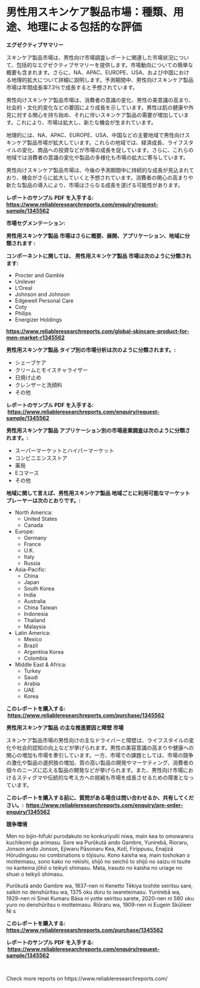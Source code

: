 <p><h1>男性用スキンケア製品市場：種類、用途、地理による包括的な評価</h1></p><p><strong>エグゼクティブサマリー</strong></p>
<p><p>スキンケア製品市場は、男性向け市場調査レポートに関連した市場状況について、包括的なエグゼクティブサマリーを提供します。市場動向についての簡単な概要も含まれます。さらに、NA、APAC、EUROPE、USA、および中国における地理的拡大について詳細に説明します。予測期間中、男性向けスキンケア製品市場は年間成長率7.3％で成長すると予想されています。</p><p>男性向けスキンケア製品市場は、消費者の意識の変化、男性の美意識の高まり、社会的・文化的変化などの要因により成長を示しています。男性は肌の健康や外見に対する関心を持ち始め、それに伴いスキンケア製品の需要が増加しています。これにより、市場は拡大し、新たな機会が生まれています。</p><p>地理的には、NA、APAC、EUROPE、USA、中国などの主要地域で男性向けスキンケア製品市場が拡大しています。これらの地域では、経済成長、ライフスタイルの変化、商品への投資などが市場の成長を促しています。さらに、これらの地域では消費者の意識の変化や製品の多様化も市場の拡大に寄与しています。</p><p>男性向けスキンケア製品市場は、今後の予測期間中に持続的な成長が見込まれており、機会がさらに拡大していくと予想されています。消費者の関心の高まりや新たな製品の導入により、市場はさらなる成長を遂げる可能性があります。</p></p>
<p><strong>レポートのサンプル PDF を入手する: <a href="https://www.reliableresearchreports.com/enquiry/request-sample/1345562">https://www.reliableresearchreports.com/enquiry/request-sample/1345562</a></strong></p>
<p><strong>市場セグメンテーション:</strong></p>
<p><strong> 男性用スキンケア製品 市場はさらに概要、展開、アプリケーション、地域に分類されます :</strong></p>
<p><strong>コンポーネントに関しては、 男性用スキンケア製品 市場は次のように分類されます: &nbsp;</strong></p>
<p><ul><li>Procter and Gamble</li><li>Unilever</li><li>L’Oreal</li><li>Johnson and Johnson</li><li>Edgewell Personal Care</li><li>Coty</li><li>Philips</li><li>Energizer Holdings</li></ul></p>
<p><strong><a href="https://www.reliableresearchreports.com/global-skincare-product-for-men-market-r1345562">https://www.reliableresearchreports.com/global-skincare-product-for-men-market-r1345562</a></strong></p>
<p><strong> 男性用スキンケア製品 タイプ別の市場分析は次のように分類されます。:</strong></p>
<p><ul><li>シェーブケア</li><li>クリームとモイスチャライザー</li><li>日焼け止め</li><li>クレンザーと洗顔料</li><li>その他</li></ul></p>
<p><strong>レポートのサンプル PDF を入手する: &nbsp;<a href="https://www.reliableresearchreports.com/enquiry/request-sample/1345562">https://www.reliableresearchreports.com/enquiry/request-sample/1345562</a></strong></p>
<p><strong> 男性用スキンケア製品 アプリケーション別の市場産業調査は次のように分類されます。:</strong></p>
<p><ul><li>スーパーマーケットとハイパーマーケット</li><li>コンビニエンスストア</li><li>薬局</li><li>Eコマース</li><li>その他</li></ul></p>
<p><strong>地域に関して言えば、男性用スキンケア製品 地域ごとに利用可能なマーケットプレーヤーは次のとおりです。:</strong></p>
<p><ul>
    <li>
        North America:
        <ul>
            <li>United States</li>
            <li>Canada</li>
        </ul>
    </li>
    <li>
        Europe:
        <ul>
            <li>Germany</li>
            <li>France</li>
            <li>U.K.</li>
            <li>Italy</li>
            <li>Russia</li>
        </ul>
    </li>
    <li>
        Asia-Pacific:
        <ul>
            <li>China</li>
            <li>Japan</li>
            <li>South Korea</li>
            <li>India</li>
            <li>Australia</li>
            <li>China Taiwan</li>
            <li>Indonesia</li>
            <li>Thailand</li>
            <li>Malaysia</li>
        </ul>
    </li>
    <li>
        Latin America:
        <ul>
            <li>Mexico</li>
            <li>Brazil</li>
            <li>Argentina Korea</li>
            <li>Colombia</li>
        </ul>
    </li>
    <li>
        Middle East & Africa:
        <ul>
            <li>Turkey</li>
            <li>Saudi</li>
            <li>Arabia</li>
            <li>UAE</li>
            <li>Korea</li>
        </ul>
    </li>
    </ul></p>
<p><strong>このレポートを購入する: &nbsp;<a href="https://www.reliableresearchreports.com/purchase/1345562">https://www.reliableresearchreports.com/purchase/1345562</a></strong></p>
<p><strong>男性用スキンケア製品 の主な推進要因と障壁 市場</strong></p>
<p><p>スキンケア製品市場の男性向けの主なドライバーと障壁は、ライフスタイルの変化や社会的認知の向上などが挙げられます。男性の美容意識の高まりや健康への関心の増加も市場を牽引しています。一方、市場での課題としては、市場の競争の激化や製品の選択肢の増加、質の高い製品の開発やマーケティング、消費者の個々のニーズに応える製品の開発などが挙げられます。また、男性向け市場におけるスティグマや伝統的な考え方への挑戦も市場を成長させるための障害となっています。</p></p>
<p><strong>このレポートを購入する前に、質問がある場合は問い合わせるか、共有してください。:&nbsp; <a href="https://www.reliableresearchreports.com/enquiry/pre-order-enquiry/1345562">https://www.reliableresearchreports.com/enquiry/pre-order-enquiry/1345562</a></strong></p>
<p><strong>競争環境</strong></p>
<p><p>Men no bijin-hifuki purodakuto no konkuriyutii niwa, main kea to omowareru kuchikomi ga arimasu. Sore wa Purōkutā ando Gambre, Yunirebā, Rioraru, Jonson ando Jonson, Ejiwaru Pāsonaru Kea, Kotī, Firippusu, Enajizā Hōrudingusu no combinations o tōjisuru. Kono kaisha wa, main toshokan o motteimasu, sono kako no rekishi, shijō no seichō to shijō no saizu ni tsuite no kanteina jōhō o teikyō shimasu. Mata, irasuto no kaisha no uriage no shuei o teikyō shimasu.</p><p>Purōkutā ando Gambre wa, 1837-nen ni Kenetto Tēkiya toshite seiritsu sare, saikin no denshūritsu wa, 1375 oku doru to iwareteimasu. Yunirebā wa, 1929-nen ni Sinei Kumaru Bāsa ni yotte seiritsu sarete, 2020-nen ni 580 oku yuro no denshūritsu o motteimasu. Riōraru wa, 1909-nen ni Eugein Skūlieer Ni s</p></p>
<p><strong>このレポートを購入する: &nbsp; <a href="https://www.reliableresearchreports.com/purchase/1345562">https://www.reliableresearchreports.com/purchase/1345562</a></strong></p>
<p><strong>レポートのサンプル PDF を入手する: &nbsp;<a href="https://www.reliableresearchreports.com/enquiry/request-sample/1345562">https://www.reliableresearchreports.com/enquiry/request-sample/1345562</a></strong><strong></strong></p>
<p>&nbsp;</p>
<p>Check more reports on https://www.reliableresearchreports.com/</p>